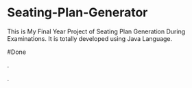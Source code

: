 # Seating-Plan-Generator

This is My Final Year Project of Seating Plan Generation During Examinations. It is totally developed using Java Language.






























#Done




































































































.




































































































































































































































































































































































































































































































.






































